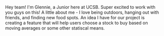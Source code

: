 Hey team! I'm Glennie, a Junior here at UCSB. Super excited to work with you guys on this! A little about me - I love being outdoors, hanging out with friends, and finding new food spots. An idea I have for our project is creating a feature that will help users choose a stock to buy based on moving averages or some other statiscal means. 
